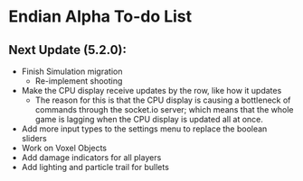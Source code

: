 # Endian Alpha To-do List

## Next Update (5.2.0):
- Finish Simulation migration
    - Re-implement shooting
- Make the CPU display receive updates by the row, like how it updates
    - The reason for this is that the CPU display is causing a bottleneck 
        of commands through the socket.io server; which means that the 
        whole game is lagging when the CPU display is updated all at once.
- Add more input types to the settings menu to replace the boolean sliders
- Work on Voxel Objects
- Add damage indicators for all players
- Add lighting and particle trail for bullets